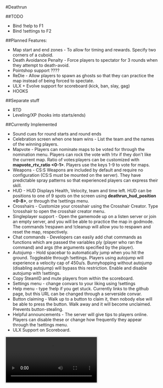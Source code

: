 #Deathrun

##TODO
* Bind !help to F1
* Bind !settings to F2

##Planned Features:
* Map start and end zones - To allow for timing and rewards. Specify two corners of a cuboid.
* Death Avoidance Penalty - Force players to spectator for 3 rounds when they attempt to death-avoid.
* Pointshop support ????
* ReDie - Allow players to spawn as ghosts so that they can practice the map instead of being forced to spectate.
* ULX + Evolve support for scoreboard (kick, ban, slay, gag)
* HOOKS

##Separate stuff
* RTD
* Leveling/XP (hooks into starts/ends)

##Currently Implemented
* Sound cues for round starts and round ends
* Celebration screen when one team wins - List the team and the names of the winning players.
* Mapvote - Players can nominate maps to be voted for through the nomination menu. Players can rock the vote with !rtv if they don't like the current map. Ratio of votes:players can be customized with **mapvote_rtv_ratio <0-1>**. Players use the keys 1-9 to vote for maps.
* Weapons - CS:S Weapons are included by default and require no configuration (CS:S must be mounted on the server). They have predictable spray patterns so that experienced players can express their skill. 
* HUD - HUD Displays Health, Velocity, team and time left. HUD can be positions to one of 9 spots on the screen using **deathrun_hud_position <0-8>**, or through the !settings menu.
* Crosshairs - Customize your crosshair using the Crosshair Creator. Type !crosshair to open the crosshair creator menu.
* Singleplayer support - Open the gamemode up on a listen server or join an empty server, and you will be able to practice the map in godmode. The commands !respawn and !cleanup will allow you to respawn and reset the map, respectively.
* Chat commands - Developers can easily add chat commands as functions which are passed the variables ply (player who ran the command) and args (the arguments specified by the player).
* Autojump - Hold spacebar to automatically jump when you hit the ground. Toggleable through !settings. Players using autojump will experience a velocity cap of 450u/s. Bunnyhopping without autojump (disabling autojump) will bypass this restriction. Enable and disable autojump with !settings.
* Copy SteamID and mute players from within the scoreboard.
* Settings menu - change convars to your liking using !settings
* Help menu - type !help if you get stuck. Currently links to the github page, but this URL can be changed through a serverside convar.
* Button claiming - Walk up to a button to claim it, then nobody else will be able to press the button. Walk away and it will become unclaimed. Prevents button-stealing.
* Helpful announcements - The server will give tips to players online. Players can disable these or change how frequently they appear through the !settings menu.
* ULX Support on Scoreboard.

<video style="min-width: 20px; min-height: 20px; border: 1px solid #fff; box-shadow: 0 0 4px rgba( 0, 0, 0, 0.4 );" src="https://d.maxfile.ro/ipmzgxrrom.webm" controls="controls">Your browser doesn't support HTML 5 videos!</video>